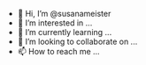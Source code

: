 - 👋 Hi, I’m @susanameister
- 👀 I’m interested in ...
- 🌱 I’m currently learning ...
- 💞️ I’m looking to collaborate on ...
- 📫 How to reach me ...

<!---
susanameister/susanameister is a ✨ special ✨ repository because its `README.md` (this file) appears on your GitHub profile.
You can click the Preview link to take a look at your changes.
--->
